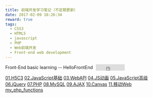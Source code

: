 ```yaml
---
title: 前端开发学习笔记（不定期更新）
date: 2017-02-09 16:26:34
reward: true
tags:
  - CSS3
  - HTML5
  - javascript
  - PHP
  - Web前端开发
  - Front-end web development
---
```


<span style="margin-right: 10px;">Front-End basic learning -- HelloFrontEnd</span><iframe style="margin-bottom: -5px;" frameborder="0" scrolling="0" width="91px" height="20px" src="https://ghbtns.com/github-btn.html?user=kingmui&repo=HelloFrontEnd&type=star&count=true" >
</iframe>

[01.H5C3](https://kingmui.github.io/HelloFrontEnd/01.H5C3.html)<!-- more -->
[02.JavaScript基础](https://kingmui.github.io/HelloFrontEnd/02.JavaScript基础.html)
[03.WebAPI](https://kingmui.github.io/HelloFrontEnd/03.WebAPI.html)
[04.JS动画](https://kingmui.github.io/HelloFrontEnd/04.JS动画.html)
[05.JavaScript高级](https://kingmui.github.io/HelloFrontEnd/05.JavaScript高级.html)
[06.jQuery](https://kingmui.github.io/HelloFrontEnd/06.jQuery.html)
[07.PHP](https://kingmui.github.io/HelloFrontEnd/07.PHP.html)
[08.MySQL](https://kingmui.github.io/HelloFrontEnd/08.MySQL.html)
[09.AJAX](https://kingmui.github.io/HelloFrontEnd/09.AJAX.html)
[10.Canvas](https://kingmui.github.io/HelloFrontEnd/10.Canvas.html)
[11.移动Web](https://kingmui.github.io/HelloFrontEnd/11.移动Web.html)
[my_php_functions](https://kingmui.github.io/HelloFrontEnd/my_php_functions.php)